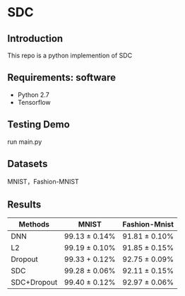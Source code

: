 # SDC
## Introduction
This repo is a python implemention of SDC

## Requirements: software
* Python 2.7
* Tensorflow


## Testing Demo
run main.py

## Datasets
MNIST，Fashion-MNIST

## Results
| Methods | MNIST | Fashion-Mnist |
| ---- | ---- | ---- |
| DNN | 99.13 ± 0.14% | 91.81 ± 0.10% |
| L2 | 99.19 ± 0.10% | 91.85 ± 0.15% |
| Dropout | 99.33 + 0.12% | 92.75 ± 0.09% |
| SDC | 99.28 ± 0.06% | 92.11 ± 0.15% |
| SDC+Dropout | 99.40 ± 0.12% | 92.97 ± 0.06% | 
